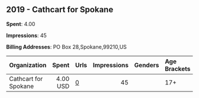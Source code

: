## 2019 - Cathcart for Spokane 
**Spent**: 4.00

**Impressions**: 45

**Billing Addresses**: PO Box 28,Spokane,99210,US

|Organization|Spent|Urls|Impressions|Genders|Age Brackets|Country Codes|
|:---|---:|:---|---:|:---|:---|:---|
|Cathcart for Spokane|4.00 USD|[0](https://www.snap.com/political-ads/asset/eb23ec90d130358b2b23e7aff85ba3887ab0e64ebe4b39c0732d316bb29efdfd?mediaType=png)|45||17+|united states|
